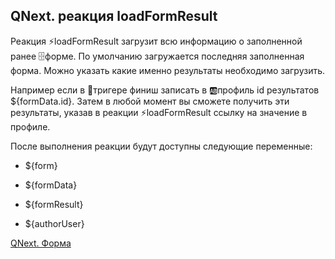 ## QNext. реакция loadFormResult

Реакция ⚡️loadFormResult загрузит всю информацию о заполненной ранее 🗄форме. По умолчанию загружается последняя заполненная форма. Можно указать какие именно результаты необходимо загрузить. 



Например если в 🔗тригере финиш записать в 🆎профиль id результатов ${formData.id}. Затем в любой момент вы сможете получить эти результаты, указав в реакции ⚡️loadFormResult ссылку на значение в профиле.



После выполнения реакции будут доступны следующие переменные:



 - ${form}

 - ${formData}

 - ${formResult}

 - ${authorUser}





[QNext. Форма](/docs-test/admin/forms-about)

